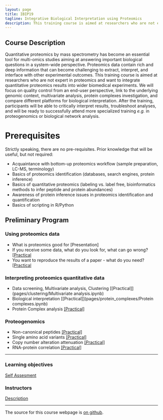 ```yaml
---
layout: page
title: IBIP19
tagline: Integrative Biological Interpretation using Proteomics
description: This training course is aimed at researchers who are not expert in proteomics and want to integrate quantitative proteomics results into wider biomedical experiments. 
---
```


## Course Description

Quantitative proteomics by mass spectrometry has become an essential tool for multi-omics studies aiming at answering important biological questions in a system-wide perspective. Proteomics data contain rich and deep information that can become challenging to extract, interpret, and interface with other experimental outcomes.
This training course is aimed at researchers who are not expert in proteomics and want to integrate quantitative proteomics results into wider biomedical experiments. We will focus on quality control from an end-user perspective, link to the underlying genomic context, multivariate analysis, protein complexes investigation, and compare different platforms for biological interpretation.
After the training, participants will be able to critically interpret results, troubleshoot analyses, and will be ready to successfully attend more specialized training _e.g._ in proteogenomics or biological network analysis. 


# Prerequisites

Strictly speaking, there are no pre-requisites. Prior knowledge that will be useful, but not required: 
- Acquaintance with bottom-up proteomics workflow (sample preparation, LC-MS, terminology)
- Basics of proteomics identification (databases, search engines, protein inference)
- Basics of quantitative proteomics (labeling vs. label free, bioinformatics methods to infer peptide and protein abundances)
- Awareness of protein inference issues in proteomics identification and quantification
- Basics of scripting in R/Python


## Preliminary Program

### Using proteomics data
- What is proteomics good for [Presentation]
- If you receive some data, what do you look for, what can go wrong? [[Practical](pages/qc)
- You want to reproduce the results of a paper - what do you need? [[Practical](pages/critical_manuscript_reviewing/check_for_ms_guidelines.ipynb)

### Interpreting proteomics quantitative data
- Data screening, Multivariate analysis, Clustering [[Practical]](pages/clustering/Multivariate analysis.ipynb)
- Biological interpretation [[Practical]](pages/protein_complexes/Protein complexes.ipynb)
- Protein Complex analysis [[Practical]](pages/biological_interpretation/blind_hackathon.ipynb)

### Proteogenomics 
- Non-canonical peptides [[Practical]](pages/Proteogenomics.md)
- Single amino acid variants [[Practical]](pages/Proteogenomics.md)
- Copy number alteration attenuation [[Practical]](pages/Proteogenomics.md)
- RNA-protein correlation [[Practical]](pages/Proteogenomics.md)


---

### Learning objectives

[Self Assesment](pages/participants/self_assesment.md)

### Instructors

[Description](pages/instructors.md)


---

The source for this course webpage is [on github](https://github.com/GTPB/Web_course_template).
